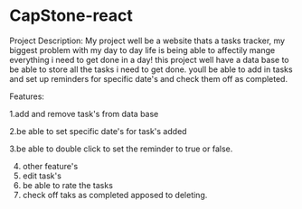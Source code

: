 # CapStone-react

Project Description:
My project well be a website thats a tasks tracker, my biggest problem with my day to day life is being able to affectily mange everything i need to get done in a day! this project well have a data base to be able to store all the tasks i need to get done. youll be able to add in tasks and set up reminders for specific date's and check them off as completed. 

Features:

1.add and remove task's from data base 

2.be able to set specific date's for task's added

3.be able to double click to set the reminder to true or false.

4. other feature's 
1. edit task's
2. be able to rate the tasks 
3. check off taks as completed apposed to deleting. 





